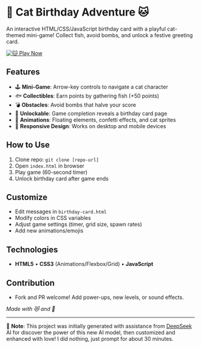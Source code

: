 # 🎉 Cat Birthday Adventure 🐱

An interactive HTML/CSS/JavaScript birthday card with a playful cat-themed mini-game! Collect fish, avoid bombs, and unlock a festive greeting card.

[![🐱 Play Now](https://img.shields.io/badge/🐱_Play_Now-Live_Demo-2ecc71?style=for-the-badge&logo=github)](https://junzmint.github.io/happy-meow-day/)

## Features
- 🕹️ **Mini-Game**: Arrow-key controls to navigate a cat character
- 🐟 **Collectibles**: Earn points by gathering fish (+50 points)
- 💣 **Obstacles**: Avoid bombs that halve your score
- 🎁 **Unlockable**: Game completion reveals a birthday card page
- 🎨 **Animations**: Floating elements, confetti effects, and cat sprites
- 📱 **Responsive Design**: Works on desktop and mobile devices

## How to Use
1. Clone repo: `git clone [repo-url]`
2. Open `index.html` in browser
3. Play game (60-second timer)
4. Unlock birthday card after game ends

## Customize
- Edit messages in `birthday-card.html`
- Modify colors in CSS variables
- Adjust game settings (timer, grid size, spawn rates)
- Add new animations/emojis

## Technologies
- **HTML5** • **CSS3** (Animations/Flexbox/Grid) • **JavaScript**

## Contribution  
- Fork and PR welcome! Add power-ups, new levels, or sound effects.

*Made with 😻 and 🎂*

---

🔮 **Note**: This project was initially generated with assistance from [DeepSeek](https://deepseek.com) AI for discover the power of this new AI model, then customized and enhanced with love! I did nothing, just prompt for about 30 minutes.
